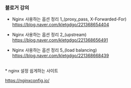 ### 블로거 강의

* Nginx 사용하는 옵션 정리 1_(proxy_pass, X-Forwarded-For)</br>
https://blog.naver.com/kletgdgo/221368654404</br>

* Nginx 사용하는 옵션 정리 2_(upstream)</br>
https://blog.naver.com/kletgdgo/221368656491</br>

* Nginx 사용하는 옵션 정리 5_(load balancing)</br>
https://blog.naver.com/kletgdgo/221368668439</br>
</br>
* nginx 설정 쉽게하는 사이트</br>

https://nginxconfig.io/

